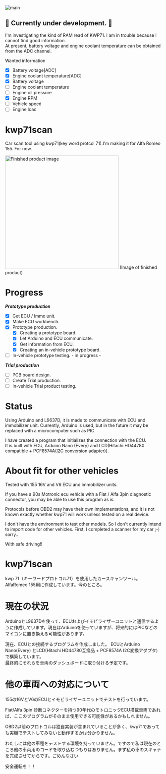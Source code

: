 ![main](https://github.com/kaihara/kwp71scan/workflows/main/badge.svg?branch=master)

## :construction: Currently under development. :construction:
I'm investigating the kind of RAM read of KWP71. I am in trouble because I cannot find good information.  
At present, battery voltage and engine coolant temperature can be obtained from the ADC channel.  
  
Wanted information  
 - [X] Battery voltage[ADC]  
 - [X] Engine coolant temperature[ADC]
 - [X] Battery voltage  
 - [ ] Engine coolant temperature
 - [ ] Engine oil pressure  
 - [X] Engine RPM  
 - [ ] Vehicle speed  
 - [ ] Engine load  
  
# kwp71scan
Car scan tool using kwp71(key word protcol 71).I'm making it for Alfa Romeo 155. For now.  

<img width="366" alt="Finished product image" src="https://user-images.githubusercontent.com/3794315/76039639-5db08400-5f90-11ea-8f99-b0416358e8c2.PNG">  
(Image of finished product)

# Progress
 ***Prototype production***  
 - [X] Get ECU / Immo unit.  
 - [X] Make ECU workbench.  
 - [X] Prototype production.  
   - [X] Creating a prototype board.  
   - [X] Let Arduino and ECU communicate.  
   - [X] Get information from ECU.  
   - [X] Creating an in-vehicle prototype board.  
 - [ ] In-vehicle prototype testing. - in progress -  
  
***Trial production***   
-  [ ] PCB board design.  
-  [ ] Create Trial production.  
-  [ ] In-vehicle Trial product testing.  

# Status
Using Arduino and L9637D, it is made to communicate with ECU and immobilizer unit. Currently, Arduino is used, but in the future it may be replaced with a microcomputer such as PIC.  
  
I have created a program that initializes the connection with the ECU.  
It is built with ECU, Arduino Nano (Every) and LCD(Hitachi HD44780 compatible + PCF8574A(I2C conversion adapter)).

# About fit for other vehicles
Tested with 155 16V and V6 ECU and immobilizer units.  
  
If you have a 90s Motronic ecu vehicle with a Fiat / Alfa 3pin diagnostic connector, you may be able to use this program as is.  
  
Protocols before OBD2 may have their own implementations, and it is not known exactly whether kwp71 will work unless tested on a real device.  
  
I don't have the environment to test other models. So I don't currently intend to import code for other vehicles. First, I completed a scanner for my car ;-) sorry..  
  
With safe driving!!  





# kwp71scan
kwp 71（キーワードプロトコル71）を使用したカースキャンツール。AlfaRomeo 155用に作成しています。今のところ。  
  
# 現在の状況
ArduinoとL9637Dを使って、ECUおよびイモビライザーユニットと通信するように作成しています。現在はArduinoを使っていますが、将来的にはPICなどのマイコンに置き換える可能性があります。  
  
現在、ECUとの接続するプログラムを作成しました。 ECUとArduino Nano(Every) とLCD(Hitachi HD44780互換品 + PCF8574A I2C変換アダプタ)で構築しています。  
最終的にそれらを車両のダッシュボードに取り付ける予定です。  
  
# 他の車両への対応について
155の16VとV6のECUとイモビライザーユニットでテストを行っています。  
  
Fiat/Alfa 3pin 診断コネクターを持つ90年代のモトロニックECU搭載車両であれば、ここのプログラムがそのまま使用できる可能性があるかもしれません。  
  
OBD2以前のプロトコルは独自実装が含まれていることが多く、kwp71であっても実機でテストしてみないと動作するかは分かりません。  
  
わたしには他の車種をテストする環境を持っていません。ですので私は現在のところ他の車両用のコードを取り込むつもりはありません。まず私の車のスキャナを完成させてからです。ごめんなさい  
  
安全運転を！！  
